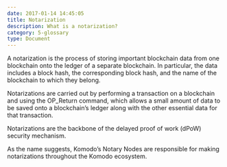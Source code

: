 ```yaml
---
date: 2017-01-14 14:45:05
title: Notarization
description: What is a notarization?  
category: 5-glossary
type: Document
---
```

A notarization is the process of storing important blockchain data from one blockchain onto the ledger of a separate blockchain. In particular, the data includes a block hash, the corresponding block hash, and the name of the blockchain to which they belong.

Notarizations are carried out by performing a transaction on a blockchain and using the OP_Return command, which allows a small amount of data to be saved onto a blockchain’s ledger along with the other essential data for that transaction. 

Notarizations are the backbone of the delayed proof of work (dPoW) security mechanism.

As the name suggests, Komodo’s Notary Nodes are responsible for making notarizations throughout the Komodo ecosystem.

